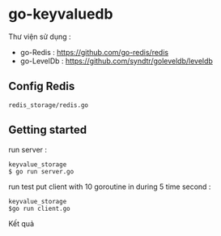 # go-keyvaluedb
Thư viện sử dụng : 
- go-Redis :  https://github.com/go-redis/redis
- go-LevelDb : https://github.com/syndtr/goleveldb/leveldb

## Config Redis 

```
redis_storage/redis.go
```

## Getting started
run server : 

```
keyvalue_storage
$ go run server.go
```

run test put client with 10 goroutine in during 5 time second : 
```
keyvalue_storage
$go run client.go
```
Kết quả 
